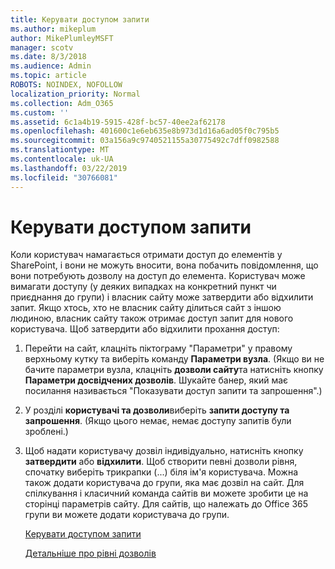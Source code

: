 ```yaml
---
title: Керувати доступом запити
ms.author: mikeplum
author: MikePlumleyMSFT
manager: scotv
ms.date: 8/3/2018
ms.audience: Admin
ms.topic: article
ROBOTS: NOINDEX, NOFOLLOW
localization_priority: Normal
ms.collection: Adm_O365
ms.custom: ''
ms.assetid: 6c1a4b19-5915-428f-bc57-40ee2af62178
ms.openlocfilehash: 401600c1e6eb635e8b973d1d16a6ad05f0c795b5
ms.sourcegitcommit: 03a156a9c9740521155a30775492c7dff0982588
ms.translationtype: MT
ms.contentlocale: uk-UA
ms.lasthandoff: 03/22/2019
ms.locfileid: "30766081"
---
```

# <a name="manage-access-requests"></a>Керувати доступом запити

Коли користувач намагається отримати доступ до елементів у SharePoint, і вони не можуть вносити, вона побачить повідомлення, що вони потребують дозволу на доступ до елемента. Користувач може вимагати доступу (у деяких випадках на конкретний пункт чи приєднання до групи) і власник сайту може затвердити або відхилити запит. Якщо хтось, хто не власник сайту ділиться сайт з іншою людиною, власник сайту також отримає доступ запит для нового користувача. Щоб затвердити або відхилити прохання доступ:
  
1. Перейти на сайт, клацніть піктограму "Параметри" у правому верхньому кутку та виберіть команду **Параметри вузла**. (Якщо ви не бачите параметри вузла, клацніть **дозволи сайту**та натисніть кнопку **Параметри досвідчених дозволів**. Шукайте банер, який має посилання називається "Показувати доступ запити та запрошення".)
    
2. У розділі **користувачі та дозволи**виберіть **запити доступу та запрошення**. (Якщо цього немає, немає доступу запитів були зроблені.)
    
3. Щоб надати користувачу дозвіл індивідуально, натисніть кнопку **затвердити** або **відхилити**. Щоб створити певні дозволи рівня, спочатку виберіть трикрапки (...) біля ім'я користувача. Можна також додати користувача до групи, яка має дозвіл на сайт. Для спілкування і класичний команда сайтів ви можете зробити це на сторінці параметрів сайту. Для сайтів, що належать до Office 365 групи ви можете додати користувача до групи.
    
    [Керувати доступом запити](https://go.microsoft.com/fwlink/?linkid=2008747)
    
    [Детальніше про рівні дозволів](https://go.microsoft.com/fwlink/?linkid=867071)
    

